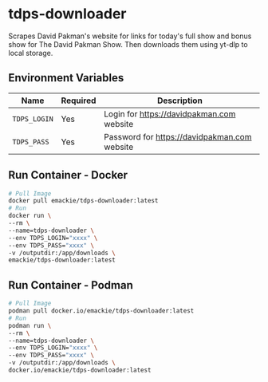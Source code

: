 # tdps-downloader
Scrapes David Pakman's website for links for today's full show and bonus show for The David Pakman Show. Then downloads them using yt-dlp to local storage. 

## Environment Variables

| Name | Required | Description
|---|---|---
| `TDPS_LOGIN`  | Yes | Login for https://davidpakman.com website 
| `TDPS_PASS`   | Yes | Password for https://davidpakman.com website

## Run Container - Docker

  ```bash
  # Pull Image
  docker pull emackie/tdps-downloader:latest
  # Run
  docker run \
  --rm \
  --name=tdps-downloader \
  --env TDPS_LOGIN="xxxx" \
  --env TDPS_PASS="xxxx" \
  -v /outputdir:/app/downloads \
  emackie/tdps-downloader:latest
  ```

## Run Container - Podman

  ```bash
  # Pull Image
  podman pull docker.io/emackie/tdps-downloader:latest
  # Run
  podman run \
  --rm \
  --name=tdps-downloader \
  --env TDPS_LOGIN="xxxx" \
  --env TDPS_PASS="xxxx" \
  -v /outputdir:/app/downloads \
  docker.io/emackie/tdps-downloader:latest
  ```